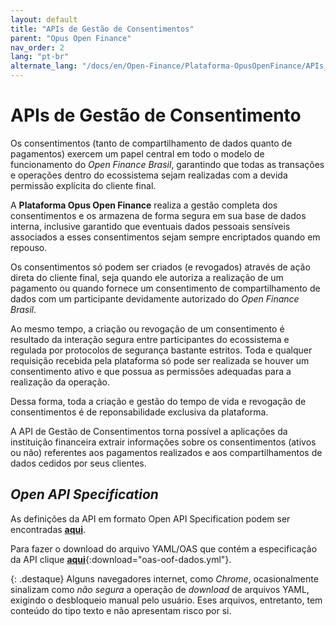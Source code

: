 ```yaml
---
layout: default
title: "APIs de Gestão de Consentimentos"
parent: "Opus Open Finance"
nav_order: 2
lang: "pt-br"
alternate_lang: "/docs/en/Open-Finance/Plataforma-OpusOpenFinance/APIs_de_backoffice/OOF-APIBack/"
---
```


# APIs de Gestão de Consentimento

Os consentimentos (tanto de compartilhamento de dados quanto de pagamentos) exercem um papel central em todo o modelo de funcionamento do *Open Finance Brasil*,  garantindo que todas as transações e operações dentro do ecossistema sejam realizadas com a devida permissão explícita do cliente final.

A **Plataforma Opus Open Finance** realiza a gestão completa dos consentimentos e os armazena de forma segura em sua base de dados interna, inclusive garantido que eventuais dados pessoais sensíveis associados a esses consentimentos sejam sempre encriptados quando em repouso.

Os consentimentos só podem ser criados (e revogados) através de ação direta do cliente final, seja quando ele autoriza a realização de um pagamento ou quando fornece um consentimento de compartilhamento de dados com um participante devidamente autorizado do *Open Finance Brasil*.

Ao mesmo tempo, a criação ou revogação de um consentimento é resultado da interação segura entre participantes do ecossistema e regulada por protocolos de segurança bastante estritos. Toda e qualquer requisição recebida pela plataforma só pode ser realizada se houver um consentimento ativo e que possua as permissões adequadas para a realização da operação.

Dessa forma, toda a criação e gestão do tempo de vida e revogação de consentimentos é de reponsabilidade exclusiva da plataforma.

A API de Gestão de Consentimentos torna possível a aplicações da instituição financeira extrair informações sobre os consentimentos (ativos ou não) referentes aos pagamentos realizados e aos compartilhamentos de dados cedidos por seus clientes.

## *Open API Specification*

As definições da API em formato Open API Specification podem ser encontradas [**aqui**][API-backoffice].

Para fazer o download do arquivo YAML/OAS que contém a especificação da API clique [**aqui**](../apis/oas-oof-dados.yml){:download="oas-oof-dados.yml"}.

{: .destaque}
Alguns navegadores internet, como *Chrome*, ocasionalmente sinalizam como *não segura* a operação de *download* de arquivos YAML, exigindo o desbloqueio manual pelo usuário. Eses arquivos, entretanto, tem conteúdo do tipo texto e não apresentam risco por si.

[API-backoffice]: ../../../../swagger-ui/index.html?api=OAS-back-dados

